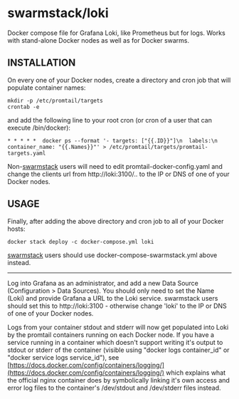 # swarmstack/loki

Docker compose file for Grafana Loki, like Prometheus but for logs. Works with stand-alone Docker nodes as well as for Docker swarms.

## INSTALLATION

On every one of your Docker nodes, create a directory and cron job that will populate container names:

```
mkdir -p /etc/promtail/targets
crontab -e
```

and add the following line to your root cron (or cron of a user that can execute /bin/docker):

```
* * * * *  docker ps --format '- targets: ["{{.ID}}"]\n  labels:\n    container_name: "{{.Names}}"' > /etc/promtail/targets/promtail-targets.yaml
```

Non-[swarmstack](https://github.com/swarmstack/swarmstack) users will need to edit promtail-docker-config.yaml and change the clients url from http://loki:3100/.. to the IP or DNS of one of your Docker nodes.

## USAGE

Finally, after adding the above directory and cron job to all of your Docker hosts:

```
docker stack deploy -c docker-compose.yml loki
```

[swarmstack](https://github.com/swarmstack/swarmstack) users should use docker-compose-swarmstack.yml above instead.

---

Log into Grafana as an administrator, and add a new Data Source (Configuration > Data Sources). You should only need to set the Name (Loki) and provide Grafana a URL to the Loki service. swarmstack users should set this to http://loki:3100 - otherwise change 'loki' to the IP or DNS of one of your Docker nodes.

Logs from your container stdout and stderr will now get populated into Loki by the promtail containers running on each Docker node. If you have a service running in a container which doesn't support writing it's output to stdout or stderr of the container (visible using "docker logs container_id" or "docker service logs service_id"), see [https://docs.docker.com/config/containers/logging/](https://docs.docker.com/config/containers/logging/) which explains what the official nginx container does by symbolically linking it's own access and error log files to the container's /dev/stdout and /dev/stderr files instead.
